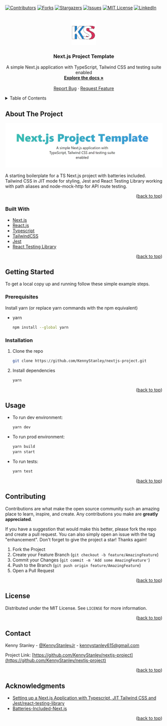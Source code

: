 <div id="top"></div>
<!--
*** Thanks for checking out the Best-README-Template. If you have a suggestion
*** that would make this better, please fork the repo and create a pull request
*** or simply open an issue with the tag "enhancement".
*** Don't forget to give the project a star!
*** Thanks again! Now go create something AMAZING! :D
-->



<!-- PROJECT SHIELDS -->
<!--
*** I'm using markdown "reference style" links for readability.
*** Reference links are enclosed in brackets [ ] instead of parentheses ( ).
*** See the bottom of this document for the declaration of the reference variables
*** for contributors-url, forks-url, etc. This is an optional, concise syntax you may use.
*** https://www.markdownguide.org/basic-syntax/#reference-style-links
-->
[![Contributors][contributors-shield]][contributors-url]
[![Forks][forks-shield]][forks-url]
[![Stargazers][stars-shield]][stars-url]
[![Issues][issues-shield]][issues-url]
[![MIT License][license-shield]][license-url]
[![LinkedIn][linkedin-shield]][linkedin-url]



<!-- PROJECT LOGO -->
<br />
<div align="center">
  <a href="https://github.com/KennyStanley">
    <img src="public/logo.svg" alt="Logo" width="80" height="80">
  </a>

<h3 align="center">Next.js Project Template</h3>

  <p align="center">
    A simple Next.js application with TypeScript, Tailwind CSS and testing suite enabled
    <br />
    <a href="https://github.com/KennyStanley/nextjs-project"><strong>Explore the docs »</strong></a>
    <br />
    <br />
    <!-- <a href="https://github.com/KennyStanley/nextjs-project">View Demo</a>
    · -->
    <a href="https://github.com/KennyStanley/nextjs-project/issues">Report Bug</a>
    ·
    <a href="https://github.com/KennyStanley/nextjs-project/issues">Request Feature</a>
  </p>
</div>



<!-- TABLE OF CONTENTS -->
<details>
  <summary>Table of Contents</summary>
  <ol>
    <li>
      <a href="#about-the-project">About The Project</a>
      <ul>
        <li><a href="#built-with">Built With</a></li>
      </ul>
    </li>
    <li>
      <a href="#getting-started">Getting Started</a>
      <ul>
        <li><a href="#prerequisites">Prerequisites</a></li>
        <li><a href="#installation">Installation</a></li>
      </ul>
    </li>
    <li><a href="#usage">Usage</a></li>
    <!-- <li><a href="#roadmap">Roadmap</a></li> -->
    <li><a href="#contributing">Contributing</a></li>
    <li><a href="#license">License</a></li>
    <li><a href="#contact">Contact</a></li>
    <li><a href="#acknowledgments">Acknowledgments</a></li>
  </ol>
</details>



<!-- ABOUT THE PROJECT -->
## About The Project

[![Next.js Project Screenshot][product-screenshot]](https://github.com/KennyStanley/nextjs-project)

A starting boilerplate for a TS Next.js project with batteries included. Tailwind CSS in JIT mode for styling, Jest and React Testing Library working with path aliases and node-mock-http for API route testing.

<p align="right">(<a href="#top">back to top</a>)</p>



### Built With

* [Next.js](https://nextjs.org/)
* [React.js](https://reactjs.org/)
* [Typescript](https://www.typescriptlang.org/)
* [TailwindCSS](https://tailwindcss.com/)
* [Jest](https://jestjs.io/)
* [React Testing Library](https://testing-library.com/docs/react-testing-library/intro/)

<p align="right">(<a href="#top">back to top</a>)</p>



<!-- GETTING STARTED -->
## Getting Started

To get a local copy up and running follow these simple example steps.

### Prerequisites

Install yarn (or replace yarn commands with the npm equivalent)
* yarn
  ```sh
  npm install --global yarn
  ```

### Installation

1. Clone the repo
   ```sh
   git clone https://github.com/KennyStanley/nextjs-project.git
   ```
3. Install dependencies
   ```sh
   yarn
   ```
<p align="right">(<a href="#top">back to top</a>)</p>


<!-- USAGE EXAMPLES -->
## Usage

* To run dev environment:
    ```sh
    yarn dev 
    ```
* To run prod environment:
    ```sh
    yarn build
    yarn start
    ```
* To run tests:
    ```sh
    yarn test
    ```

<!-- _For more examples, please refer to the [Documentation](https://example.com)_ -->

<p align="right">(<a href="#top">back to top</a>)</p>



<!-- ROADMAP -->
<!-- ## Roadmap

- [] Feature 1
- [] Feature 2
- [] Feature 3
    - [] Nested Feature

See the [open issues](https://github.com/KennyStanley/nextjs-project/issues) for a full list of proposed features (and known issues).

<p align="right">(<a href="#top">back to top</a>)</p> -->



<!-- CONTRIBUTING -->
## Contributing

Contributions are what make the open source community such an amazing place to learn, inspire, and create. Any contributions you make are **greatly appreciated**.

If you have a suggestion that would make this better, please fork the repo and create a pull request. You can also simply open an issue with the tag "enhancement".
Don't forget to give the project a star! Thanks again!

1. Fork the Project
2. Create your Feature Branch (`git checkout -b feature/AmazingFeature`)
3. Commit your Changes (`git commit -m 'Add some AmazingFeature'`)
4. Push to the Branch (`git push origin feature/AmazingFeature`)
5. Open a Pull Request

<p align="right">(<a href="#top">back to top</a>)</p>



<!-- LICENSE -->
## License

Distributed under the MIT License. See `LICENSE` for more information.

<p align="right">(<a href="#top">back to top</a>)</p>



<!-- CONTACT -->
## Contact

Kenny Stanley - [@KennyStanleyJr](https://www.instagram.com/kennystanleyjr/) - kennystanley615@gmail.com

Project Link: [https://github.com/KennyStanley/nextjs-project](https://github.com/KennyStanley/nextjs-project)

<p align="right">(<a href="#top">back to top</a>)</p>



<!-- ACKNOWLEDGMENTS -->
## Acknowledgments

* [Setting up a Next.js Application with Typescript, JIT Tailwind CSS and Jest/react-testing-library](https://blog.antoniolofiego.com/setting-up-a-nextjs-application-with-typescript-jit-tailwind-css-and-jestreact-testing-library)
* [Batteries-Included-Next.js](https://github.com/antoniolofiego/Batteries-Included-Next.js)
<!-- * []() -->

<p align="right">(<a href="#top">back to top</a>)</p>



<!-- MARKDOWN LINKS & IMAGES -->
<!-- https://www.markdownguide.org/basic-syntax/#reference-style-links -->
[contributors-shield]: https://img.shields.io/github/contributors/KennyStanley/nextjs-project.svg?style=for-the-badge
[contributors-url]: https://github.com/KennyStanley/nextjs-project/graphs/contributors
[forks-shield]: https://img.shields.io/github/forks/KennyStanley/nextjs-project.svg?style=for-the-badge
[forks-url]: https://github.com/KennyStanley/nextjs-project/network/members
[stars-shield]: https://img.shields.io/github/stars/KennyStanley/nextjs-project.svg?style=for-the-badge
[stars-url]: https://github.com/KennyStanley/nextjs-project/stargazers
[issues-shield]: https://img.shields.io/github/issues/KennyStanley/nextjs-project.svg?style=for-the-badge
[issues-url]: https://github.com/KennyStanley/nextjs-project/issues
[license-shield]: https://img.shields.io/github/license/KennyStanley/nextjs-project.svg?style=for-the-badge
[license-url]: https://github.com/KennyStanley/nextjs-project/blob/main/LICENSE
[linkedin-shield]: https://img.shields.io/badge/-LinkedIn-black.svg?style=for-the-badge&logo=linkedin&colorB=555
[linkedin-url]: https://www.linkedin.com/in/kpstanleyjr/
[product-screenshot]: public/screenshot.jpg